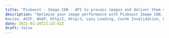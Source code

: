 ```yaml
---
title: "Pixboost - Image CDN - API to process images and deliver them via Content Delivery Network"
description: "Optimize your image performance with Pixboost Image CDN. Real-time image processing and performance optimization.
Resize, AVIF, WebP, Http/2, Http/3, Lazy Loading, Cache Invalidation, Custom Domain Name Support. Free plan. Fast integration."
date: 2021-01-26T21:23:42Z
draft: false
---
```

